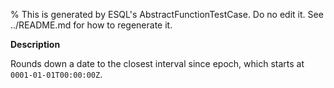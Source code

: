 % This is generated by ESQL's AbstractFunctionTestCase. Do no edit it. See ../README.md for how to regenerate it.

**Description**

Rounds down a date to the closest interval since epoch, which starts at `0001-01-01T00:00:00Z`.

